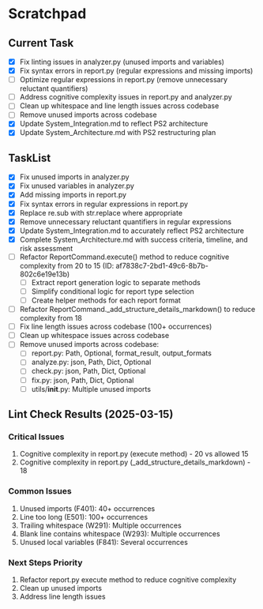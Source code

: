 # Scratchpad

## Current Task
- [X] Fix linting issues in analyzer.py (unused imports and variables)
- [X] Fix syntax errors in report.py (regular expressions and missing imports)
- [ ] Optimize regular expressions in report.py (remove unnecessary reluctant quantifiers)
- [ ] Address cognitive complexity issues in report.py and analyzer.py
- [ ] Clean up whitespace and line length issues across codebase
- [ ] Remove unused imports across codebase
- [X] Update System_Integration.md to reflect PS2 architecture
- [X] Update System_Architecture.md with PS2 restructuring plan

## TaskList
- [X] Fix unused imports in analyzer.py
- [X] Fix unused variables in analyzer.py
- [X] Add missing imports in report.py
- [X] Fix syntax errors in regular expressions in report.py
- [X] Replace re.sub with str.replace where appropriate
- [X] Remove unnecessary reluctant quantifiers in regular expressions
- [X] Update System_Integration.md to accurately reflect PS2 architecture
- [X] Complete System_Architecture.md with success criteria, timeline, and risk assessment
- [ ] Refactor ReportCommand.execute() method to reduce cognitive complexity from 20 to 15 (ID: af7838c7-2bd1-49c6-8b7b-802c6e19e13b)
  - [ ] Extract report generation logic to separate methods
  - [ ] Simplify conditional logic for report type selection
  - [ ] Create helper methods for each report format
- [ ] Refactor ReportCommand._add_structure_details_markdown() to reduce complexity from 18
- [ ] Fix line length issues across codebase (100+ occurrences)
- [ ] Clean up whitespace issues across codebase
- [ ] Remove unused imports across codebase:
  - [ ] report.py: Path, Optional, format_result, output_formats
  - [ ] analyze.py: json, Path, Dict, Optional
  - [ ] check.py: json, Path, Dict, Optional
  - [ ] fix.py: json, Path, Dict, Optional
  - [ ] utils/__init__.py: Multiple unused imports

## Lint Check Results (2025-03-15)

### Critical Issues
1. Cognitive complexity in report.py (execute method) - 20 vs allowed 15
2. Cognitive complexity in report.py (_add_structure_details_markdown) - 18

### Common Issues
1. Unused imports (F401): 40+ occurrences
2. Line too long (E501): 100+ occurrences
3. Trailing whitespace (W291): Multiple occurrences
4. Blank line contains whitespace (W293): Multiple occurrences
5. Unused local variables (F841): Several occurrences

### Next Steps Priority
1. Refactor report.py execute method to reduce cognitive complexity
2. Clean up unused imports
3. Address line length issues

